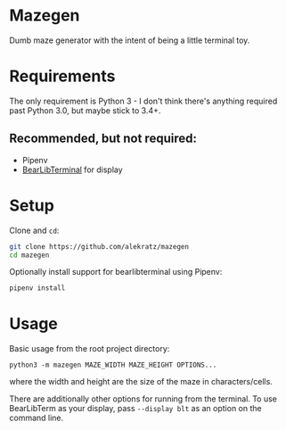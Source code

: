 # Mazegen

Dumb maze generator with the intent of being a little terminal toy.

# Requirements

The only requirement is Python 3 - I don't think there's anything required past Python 3.0, but
maybe stick to 3.4+.

## Recommended, but not required:

* Pipenv
* [BearLibTerminal](http://foo.wyrd.name/en:bearlibterminal) for display

# Setup

Clone and `cd`:

```bash
git clone https://github.com/alekratz/mazegen
cd mazegen
```

Optionally install support for bearlibterminal using Pipenv:

```bash
pipenv install
```

# Usage

Basic usage from the root project directory:

`python3 -m mazegen MAZE_WIDTH MAZE_HEIGHT OPTIONS...`

where the width and height are the size of the maze in characters/cells.

There are additionally other options for running from the terminal. To use BearLibTerm as your
display, pass `--display blt` as an option on the command line.
